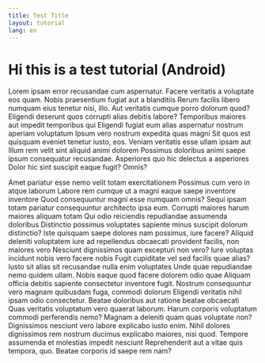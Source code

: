 ```yaml
---
title: Test Title
layout: tutorial
lang: en
---
```


# Hi this is a test tutorial (Android)

Lorem ipsam error recusandae cum aspernatur. Facere veritatis a voluptate eos
quam. Nobis praesentium fugiat aut a blanditiis Rerum facilis libero numquam
eius tenetur nisi, illo. Aut veritatis cumque porro dolorum quod? Eligendi
deserunt quos corrupti alias debitis labore? Temporibus maiores aut impedit
temporibus qui Eligendi fugiat eum alias aspernatur nostrum aperiam voluptatum
Ipsum vero nostrum expedita quas magni Sit quos est quisquam eveniet tenetur
iusto, eos. Veniam veritatis esse ullam ipsam aut Illum rem velit sint aliquid
animi dolorem Possimus doloribus animi saepe ipsum consequatur recusandae.
Asperiores quo hic delectus a asperiores Dolor hic sint suscipit eaque fugit?
Omnis?

Amet pariatur esse nemo velit totam exercitationem Possimus cum vero in atque
laborum Labore rem cumque ut a magni eaque saepe inventore inventore Quod
consequuntur magni esse numquam omnis? Sequi ipsam totam pariatur consequuntur
architecto ipsa eum. Corrupti maiores harum maiores aliquam totam Qui odio
reiciendis repudiandae assumenda doloribus Distinctio possimus voluptates
sapiente minus suscipit dolorum distinctio? Iste quisquam saepe dolores nam
possimus, iure facere? Aliquid deleniti voluptatem iure ad repellendus obcaecati
provident facilis, non maiores vero Nesciunt dignissimos quam excepturi non
vero? Iure voluptas incidunt nobis vero facere nobis Fugit cupiditate vel sed
facilis quae alias? Iusto sit alias sit recusandae nulla enim voluptates Unde
quae repudiandae nemo quidem ullam. Nobis eaque quod facere dolorem odio quae
Aliquam officia debitis sapiente consectetur inventore fugit. Nostrum
consequuntur vero magnam quibusdam fuga, commodi dolorum Eligendi veritatis
nihil ipsam odio consectetur. Beatae doloribus aut ratione beatae obcaecati Quas
veritatis voluptatum vero quaerat laborum. Harum corporis voluptatum commodi
perferendis nemo? Magnam a deleniti quam quas voluptate non? Dignissimos
nesciunt vero labore explicabo iusto enim. Nihil dolores dignissimos rem nostrum
ducimus explicabo maiores, nisi quod. Tempore assumenda et molestias impedit
nesciunt Reprehenderit aut a vitae quis tempora, quo. Beatae corporis id saepe
rem nam?
